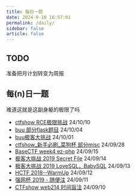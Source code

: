 ```yaml
---
title: 每日一题
date: 2024-9-10 16:57:01
permalink: /daily/
sidebar: false
article: false
---
```



## TODO

准备把月计划转变为周报



<!-- 
## 10月计划
- js基础
- 浏览器js调试
- ~~php后门函数分析学习~~
- js,python原型链污染
- ~~sql盲注脚本分析、学习、编写~~
- ~~python多线程学习~~
- ~~flask pin计算~~
- show、buu、攻防世界flask ssti赛题
- flask内存马注入
- 了解java web
- ~~美化博客小破站前端？~~ -->


## 每(n)日一题

难道这就是这副身躯的极限了吗

- [ctfshow RCE极限挑战](/pages/286e6c/)  24/10/10
- [buu 部分flask题目](/pages/969484/)        24/10/04
- [buu极客大挑战](/pages/8f5e89/)       24/10/01
- [ctfshow_新手必刷_菜狗杯 部分misc](/pages/276266/)       24/09/28
- [BaseCTF week4 ez-php](/pages/a0e9c3/#fin-ez-php)       24/09/15
- [极客大挑战 2019  Secret File](/pages/276200/)       24/09/14
- [极客大挑战 2019 LoveSQL，BabySQL](/pages/7402d2/)       24/09/13
- [HCTF 2018--WarmUp](/pages/36ca45/)      24/09/12
- [强网杯 2019 - 随便注](/pages/a7f3bd/)      24/09/11
- [CTFshow web214 时间盲注](/pages/dfa81f/)            24/09/10